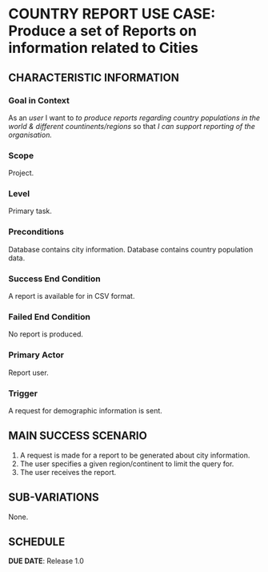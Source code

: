 # COUNTRY REPORT USE CASE: Produce a set of Reports on information related to Cities

## CHARACTERISTIC INFORMATION

### Goal in Context

As an *user* I want to *to produce reports regarding country populations in the world & different countinents/regions* so that *I can support reporting of the organisation.*

### Scope

Project.

### Level

Primary task.

### Preconditions

Database contains city information.
Database contains country population data.

### Success End Condition

A report is available for in CSV format.

### Failed End Condition

No report is produced.

### Primary Actor

Report user.

### Trigger

A request for demographic information is sent.

## MAIN SUCCESS SCENARIO

1. A request is made for a report to be generated about city information.
2. The user specifies a given region/continent to limit the query for.
3. The user receives the report.

## SUB-VARIATIONS

None.

## SCHEDULE

**DUE DATE**: Release 1.0